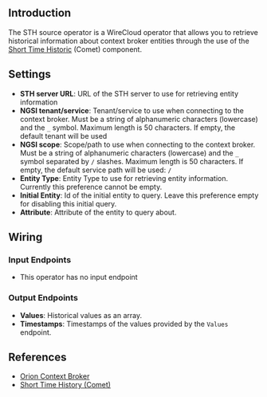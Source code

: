 ## Introduction

The STH source operator is a WireCloud operator that allows you to retrieve
historical information about context broker entities through the use of the
[Short Time Historic](https://github.com/telefonicaid/fiware-sth-comet)
(Comet) component.

## Settings

- **STH server URL**: URL of the STH server to use for retrieving entity
  information
- **NGSI tenant/service**: Tenant/service to use when connecting to the context
  broker. Must be a string of alphanumeric characters (lowercase) and the `_`
  symbol. Maximum length is 50 characters. If empty, the default tenant will be
  used
- **NGSI scope**: Scope/path to use when connecting to the context broker. Must
  be a string of alphanumeric characters (lowercase) and the `_` symbol
  separated by `/` slashes. Maximum length is 50 characters. If empty, the
  default service path will be used: `/`
- **Entity Type**: Entity Type to use for retrieving entity information.
  Currently this preference cannot be empty.
- **Initial Entity**: Id of the initial entity to query. Leave this preference
  empty for disabling this initial query.
- **Attribute**: Attribute of the entity to query about.

## Wiring

### Input Endpoints

- This operator has no input endpoint

### Output Endpoints

- **Values**: Historical values as an array.
- **Timestamps**: Timestamps of the values provided by the `Values` endpoint.

## References

* [Orion Context Broker][orion]
* [Short Time History (Comet)][sth]

[orion]: http://catalogue.fiware.org/enablers/publishsubscribe-context-broker-orion-context-broker "Orion Context Broker info"
[sth]: https://github.com/telefonicaid/fiware-sth-comet
